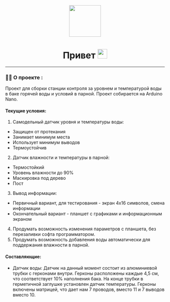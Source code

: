 <div id="header" align="center">
<img src="https://media.giphy.com/media/M9gbBd9nbDrOTu1Mqx/giphy.gif" width="100"/></div>
<div id="count" align="center">
<img src="https://komarev.com/ghpvc/?username=Parsoph85&style=flat-square&color=blue" alt="" align="center"/>
</div>
<h1 align="center">
  Привет
  <img src="https://media.giphy.com/media/hvRJCLFzcasrR4ia7z/giphy.gif" width="30px"/>
</h1>

---

### :man_technologist: О проекте :

Проект для сборки станции контроля за уровнем и температурой воды в баке горячей воды и условий в парной. Проект собирается на Arduino Nano.
#### Текущие условия:
1. Самодельный датчик уровня и температуры воды:
  * Защищен от протекания
  * Занимает минимум места
  * Использует минимум выводов
  * Термоустойчив
2. Датчик влажности и температуры в парной:
  * Термостойкий
  * Уровень влажности до 90%
  * Маскировка под дерево
* Пост
3. Вывод информации:
  * Первичный вариант, для тестирования - экран 4х16 символов, смена информации
  * Окончательный вариант - планшет с графиками и информационным экраном
4. Продумать возможность изменения параметров с планшета, без перезаливки софта программатором.
5. Продумать возможность добавления воды автоматически для поддержания влажности в парной.

#### Составляющие:
* Датчик воды:
Датчик на данный момент состоит из алюминиевой трубки с герконами внутри. Герконы расположены каждые 4,5 см, что соответствует 10% наполнения бака.
На конце трубки в герметичной заглушке установлен датчик температуры. Герконы включены матрицей, что дает нам 7 проводов, вместо 11 и 7 выводов вместо 10.


